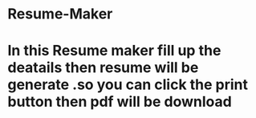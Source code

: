 # Resume-Maker
# In this Resume maker fill up the deatails then resume will be generate .so you can click the print button then pdf will be download 
